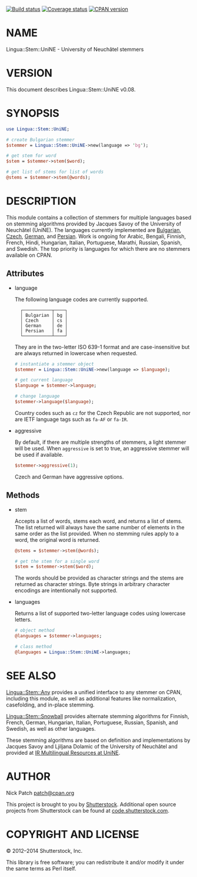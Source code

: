 [![Build status](https://travis-ci.org/patch/lingua-stem-unine-pm5.png)](https://travis-ci.org/patch/lingua-stem-unine-pm5)
[![Coverage status](https://coveralls.io/repos/patch/lingua-stem-unine-pm5/badge.png)](https://coveralls.io/r/patch/lingua-stem-unine-pm5)
[![CPAN version](https://badge.fury.io/pl/Lingua-Stem-UniNE.png)](http://badge.fury.io/pl/Lingua-Stem-UniNE)

# NAME

Lingua::Stem::UniNE - University of Neuchâtel stemmers

# VERSION

This document describes Lingua::Stem::UniNE v0.08.

# SYNOPSIS

```perl
use Lingua::Stem::UniNE;

# create Bulgarian stemmer
$stemmer = Lingua::Stem::UniNE->new(language => 'bg');

# get stem for word
$stem = $stemmer->stem($word);

# get list of stems for list of words
@stems = $stemmer->stem(@words);
```

# DESCRIPTION

This module contains a collection of stemmers for multiple languages based on
stemming algorithms provided by Jacques Savoy of the University of Neuchâtel
(UniNE). The languages currently implemented are
[Bulgarian](https://metacpan.org/pod/Lingua::Stem::UniNE::BG), [Czech](https://metacpan.org/pod/Lingua::Stem::UniNE::CS),
[German](https://metacpan.org/pod/Lingua::Stem::UniNE::DE), and [Persian](https://metacpan.org/pod/Lingua::Stem::UniNE::FA). Work
is ongoing for Arabic, Bengali, Finnish, French, Hindi, Hungarian, Italian,
Portuguese, Marathi, Russian, Spanish, and Swedish. The top priority is
languages for which there are no stemmers available on CPAN.

## Attributes

- language

    The following language codes are currently supported.

        ┌───────────┬────┐
        │ Bulgarian │ bg │
        │ Czech     │ cs │
        │ German    │ de │
        │ Persian   │ fa │
        └───────────┴────┘

    They are in the two-letter ISO 639-1 format and are case-insensitive but are
    always returned in lowercase when requested.

    ```perl
    # instantiate a stemmer object
    $stemmer = Lingua::Stem::UniNE->new(language => $language);

    # get current language
    $language = $stemmer->language;

    # change language
    $stemmer->language($language);
    ```

    Country codes such as `cz` for the Czech Republic are not supported, nor are
    IETF language tags such as `fa-AF` or `fa-IR`.

- aggressive

    By default, if there are multiple strengths of stemmers, a light stemmer will be
    used. When `aggressive` is set to true, an aggressive stemmer will be used if
    available.

    ```perl
    $stemmer->aggressive(1);
    ```

    Czech and German have aggressive options.

## Methods

- stem

    Accepts a list of words, stems each word, and returns a list of stems. The list
    returned will always have the same number of elements in the same order as the
    list provided. When no stemming rules apply to a word, the original word is
    returned.

    ```perl
    @stems = $stemmer->stem(@words);

    # get the stem for a single word
    $stem = $stemmer->stem($word);
    ```

    The words should be provided as character strings and the stems are returned as
    character strings. Byte strings in arbitrary character encodings are
    intentionally not supported.

- languages

    Returns a list of supported two-letter language codes using lowercase letters.

    ```perl
    # object method
    @languages = $stemmer->languages;

    # class method
    @languages = Lingua::Stem::UniNE->languages;
    ```

# SEE ALSO

[Lingua::Stem::Any](https://metacpan.org/pod/Lingua::Stem::Any) provides a unified interface to any stemmer on CPAN,
including this module, as well as additional features like normalization,
casefolding, and in-place stemming.

[Lingua::Stem::Snowball](https://metacpan.org/pod/Lingua::Stem::Snowball) provides alternate stemming algorithms for Finnish,
French, German, Hungarian, Italian, Portuguese, Russian, Spanish, and Swedish,
as well as other languages.

These stemming algorithms are based on definition and implementations by Jacques
Savoy and Ljiljana Dolamic of the University of Neuchâtel and provided at
[IR Multilingual Resources at UniNE](http://members.unine.ch/jacques.savoy/clef/).

# AUTHOR

Nick Patch <patch@cpan.org>

This project is brought to you by [Shutterstock](http://www.shutterstock.com/).
Additional open source projects from Shutterstock can be found at
[code.shutterstock.com](http://code.shutterstock.com/).

# COPYRIGHT AND LICENSE

© 2012–2014 Shutterstock, Inc.

This library is free software; you can redistribute it and/or modify it under
the same terms as Perl itself.
